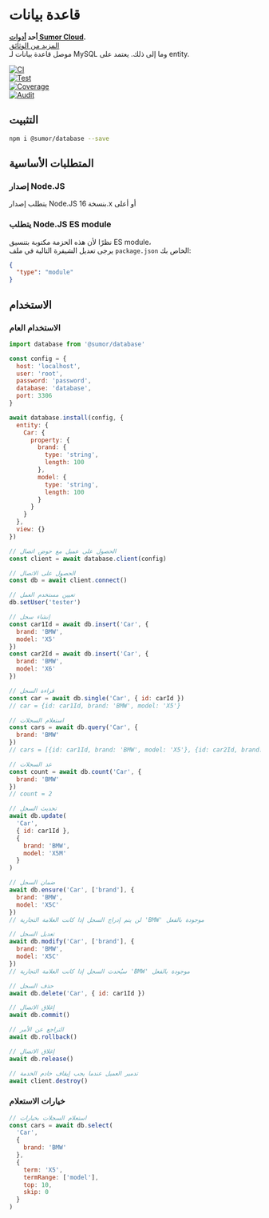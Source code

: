 # قاعدة بيانات

**أحد [أدوات Sumor Cloud](https://sumor.cloud).**  
[المزيد من الوثائق](https://sumor.cloud/database)  
موصل قاعدة بيانات لـ MySQL وما إلى ذلك. يعتمد على entity.

[![CI](https://github.com/sumor-cloud/database/actions/workflows/ci.yml/badge.svg)](https://github.com/sumor-cloud/database/actions/workflows/ci.yml)  
[![Test](https://github.com/sumor-cloud/database/actions/workflows/ut.yml/badge.svg)](https://github.com/sumor-cloud/database/actions/workflows/ut.yml)  
[![Coverage](https://github.com/sumor-cloud/database/actions/workflows/coverage.yml/badge.svg)](https://github.com/sumor-cloud/database/actions/workflows/coverage.yml)  
[![Audit](https://github.com/sumor-cloud/database/actions/workflows/audit.yml/badge.svg)](https://github.com/sumor-cloud/database/actions/workflows/audit.yml)

## التثبيت

```bash
npm i @sumor/database --save
```

## المتطلبات الأساسية

### إصدار Node.JS

يتطلب إصدار Node.JS بنسخة 16.x أو أعلى

### يتطلب Node.JS ES module

نظرًا لأن هذه الحزمة مكتوبة بتنسيق ES module،  
يرجى تعديل الشيفرة التالية في ملف `package.json` الخاص بك:

```json
{
  "type": "module"
}
```

## الاستخدام

### الاستخدام العام

```js
import database from '@sumor/database'

const config = {
  host: 'localhost',
  user: 'root',
  password: 'password',
  database: 'database',
  port: 3306
}

await database.install(config, {
  entity: {
    Car: {
      property: {
        brand: {
          type: 'string',
          length: 100
        },
        model: {
          type: 'string',
          length: 100
        }
      }
    }
  },
  view: {}
})

// الحصول على عميل مع حوض اتصال
const client = await database.client(config)

// الحصول على الاتصال
const db = await client.connect()

// تعيين مستخدم العمل
db.setUser('tester')

// إنشاء سجل
const car1Id = await db.insert('Car', {
  brand: 'BMW',
  model: 'X5'
})
const car2Id = await db.insert('Car', {
  brand: 'BMW',
  model: 'X6'
})

// قراءة السجل
const car = await db.single('Car', { id: carId })
// car = {id: car1Id, brand: 'BMW', model: 'X5'}

// استعلام السجلات
const cars = await db.query('Car', {
  brand: 'BMW'
})
// cars = [{id: car1Id, brand: 'BMW', model: 'X5'}, {id: car2Id, brand: 'BMW', model: 'X6'}]

// عد السجلات
const count = await db.count('Car', {
  brand: 'BMW'
})
// count = 2

// تحديث السجل
await db.update(
  'Car',
  { id: car1Id },
  {
    brand: 'BMW',
    model: 'X5M'
  }
)

// ضمان السجل
await db.ensure('Car', ['brand'], {
  brand: 'BMW',
  model: 'X5C'
})
// لن يتم إدراج السجل إذا كانت العلامة التجارية 'BMW' موجودة بالفعل

// تعديل السجل
await db.modify('Car', ['brand'], {
  brand: 'BMW',
  model: 'X5C'
})
// سيُحدث السجل إذا كانت العلامة التجارية 'BMW' موجودة بالفعل

// حذف السجل
await db.delete('Car', { id: car1Id })

// إغلاق الاتصال
await db.commit()

// التراجع عن الأمر
await db.rollback()

// إغلاق الاتصال
await db.release()

// تدمير العميل عندما يجب إيقاف خادم الخدمة
await client.destroy()
```

### خيارات الاستعلام

```js
// استعلام السجلات بخيارات
const cars = await db.select(
  'Car',
  {
    brand: 'BMW'
  },
  {
    term: 'X5',
    termRange: ['model'],
    top: 10,
    skip: 0
  }
)
```
